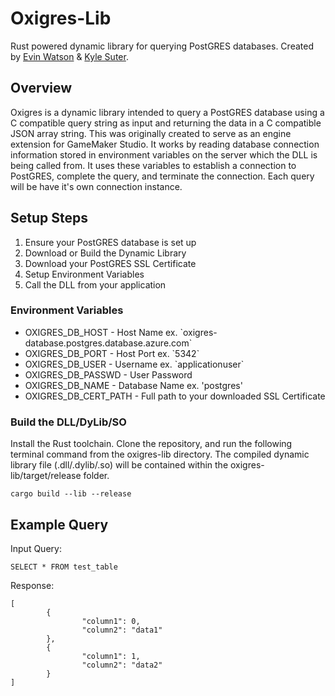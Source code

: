 # Oxigres-Lib

Rust powered dynamic library for querying PostGRES databases. Created by [Evin Watson](https://github.com/EvinRWatson) & [Kyle Suter](https://github.com/ClosestExaminer).

## Overview
Oxigres is a dynamic library intended to query a PostGRES database using a C compatible query string as input and returning the data in a C compatible JSON array string. This was originally created to serve as an engine extension for GameMaker Studio. It works by reading database connection information stored in environment variables on the server which the DLL is being called from. It uses these variables to establish a connection to PostGRES, complete the query, and terminate the connection. Each query will be have it's own connection instance.

## Setup Steps
<ol>
    <li>Ensure your PostGRES database is set up
    <li>Download or Build the Dynamic Library
    <li>Download your PostGRES SSL Certificate
    <li>Setup Environment Variables
    <li>Call the DLL from your application
</ol>


### Environment Variables
<ul>
    <li>OXIGRES_DB_HOST - Host Name ex. `oxigres-database.postgres.database.azure.com`
    <li>OXIGRES_DB_PORT - Host Port ex. `5342`
    <li>OXIGRES_DB_USER - Username ex. `applicationuser`
    <li>OXIGRES_DB_PASSWD - User Password
    <li>OXIGRES_DB_NAME - Database Name ex. 'postgres'
    <li>OXIGRES_DB_CERT_PATH - Full path to your downloaded SSL Certificate
</ul>

### Build the DLL/DyLib/SO
Install the Rust toolchain. Clone the repository, and run the following terminal command from the oxigres-lib directory. The compiled dynamic library file (.dll/.dylib/.so) will be contained within the oxigres-lib/target/release folder.
~~~
cargo build --lib --release
~~~

## Example Query
Input Query:
~~~
SELECT * FROM test_table
~~~
Response:
~~~
[
        {
                "column1": 0,
                "column2": "data1"
        },
        {
                "column1": 1,
                "column2": "data2"
        }
]
~~~

